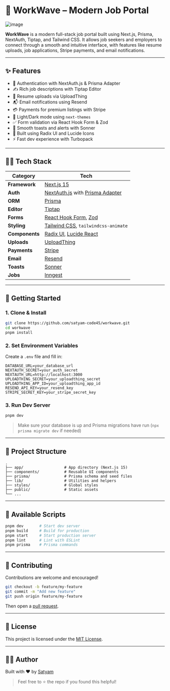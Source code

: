 # 🌊 WorkWave – Modern Job Portal

![image](https://github.com/user-attachments/assets/e79bca5e-f54c-4619-a248-972b54ead196)


**WorkWave** is a modern full-stack job portal built using Next.js, Prisma, NextAuth, Tiptap, and Tailwind CSS. It allows job seekers and employers to connect through a smooth and intuitive interface, with features like resume uploads, job applications, Stripe payments, and email notifications.

---

## ✨ Features

- 🔐 Authentication with NextAuth.js & Prisma Adapter  
- ✍️ Rich job descriptions with Tiptap Editor  
- 📄 Resume uploads via UploadThing  
- 📬 Email notifications using Resend  
- 💳 Payments for premium listings with Stripe  
- 🎨 Light/Dark mode using `next-themes`  
- ✅ Form validation via React Hook Form & Zod  
- 🔔 Smooth toasts and alerts with Sonner  
- 🧱 Built using Radix UI and Lucide Icons  
- ⚡ Fast dev experience with Turbopack  

---

## 🧑‍💻 Tech Stack

| Category           | Tech                                                                 |
|--------------------|----------------------------------------------------------------------|
| **Framework**      | [Next.js 15](https://nextjs.org/)                                    |
| **Auth**           | [NextAuth.js](https://next-auth.js.org/) with [Prisma Adapter](https://authjs.dev/reference/adapter/prisma) |
| **ORM**            | [Prisma](https://www.prisma.io/)                                     |
| **Editor**         | [Tiptap](https://tiptap.dev/)                                        |
| **Forms**          | [React Hook Form](https://react-hook-form.com/), [Zod](https://zod.dev/) |
| **Styling**        | [Tailwind CSS](https://tailwindcss.com/), `tailwindcss-animate`      |
| **Components**     | [Radix UI](https://www.radix-ui.com/), [Lucide React](https://lucide.dev/) |
| **Uploads**        | [UploadThing](https://uploadthing.com/)                              |
| **Payments**       | [Stripe](https://stripe.com/)                                        |
| **Email**          | [Resend](https://resend.com/)                                        |
| **Toasts**         | [Sonner](https://sonner.emilkowal.dev/)                              |
| **Jobs**           | [Inngest](https://www.inngest.com/)                                  |

---

## 🚀 Getting Started

### 1. Clone & Install

```bash
git clone https://github.com/satyam-code45/workwave.git
cd workwave
pnpm install
```

### 2. Set Environment Variables

Create a `.env` file and fill in:

```env
DATABASE_URL=your_database_url
NEXTAUTH_SECRET=your_auth_secret
NEXTAUTH_URL=http://localhost:3000
UPLOADTHING_SECRET=your_uploadthing_secret
UPLOADTHING_APP_ID=your_uploadthing_app_id
RESEND_API_KEY=your_resend_key
STRIPE_SECRET_KEY=your_stripe_secret_key
```

### 3. Run Dev Server

```bash
pnpm dev
```

> Make sure your database is up and Prisma migrations have run (`npx prisma migrate dev` if needed)

---

## 📂 Project Structure

```
.
├── app/                  # App directory (Next.js 15)
├── components/           # Reusable UI components
├── prisma/               # Prisma schema and seed files
├── lib/                  # Utilities and helpers
├── styles/               # Global styles
├── public/               # Static assets
└── ...
```

---

## 📜 Available Scripts

```bash
pnpm dev       # Start dev server
pnpm build     # Build for production
pnpm start     # Start production server
pnpm lint      # Lint with ESLint
pnpm prisma    # Prisma commands
```

---

## 🤝 Contributing

Contributions are welcome and encouraged!

```bash
git checkout -b feature/my-feature
git commit -m "Add new feature"
git push origin feature/my-feature
```

Then open a [pull request](https://github.com/satyam-code45/workwave/pulls).

---

## 📄 License

This project is licensed under the [MIT License](LICENSE).

---

## 🙋‍♂️ Author

Built with ❤️ by [Satyam](https://github.com/satyam-code45)

> Feel free to ⭐ the repo if you found this helpful!
